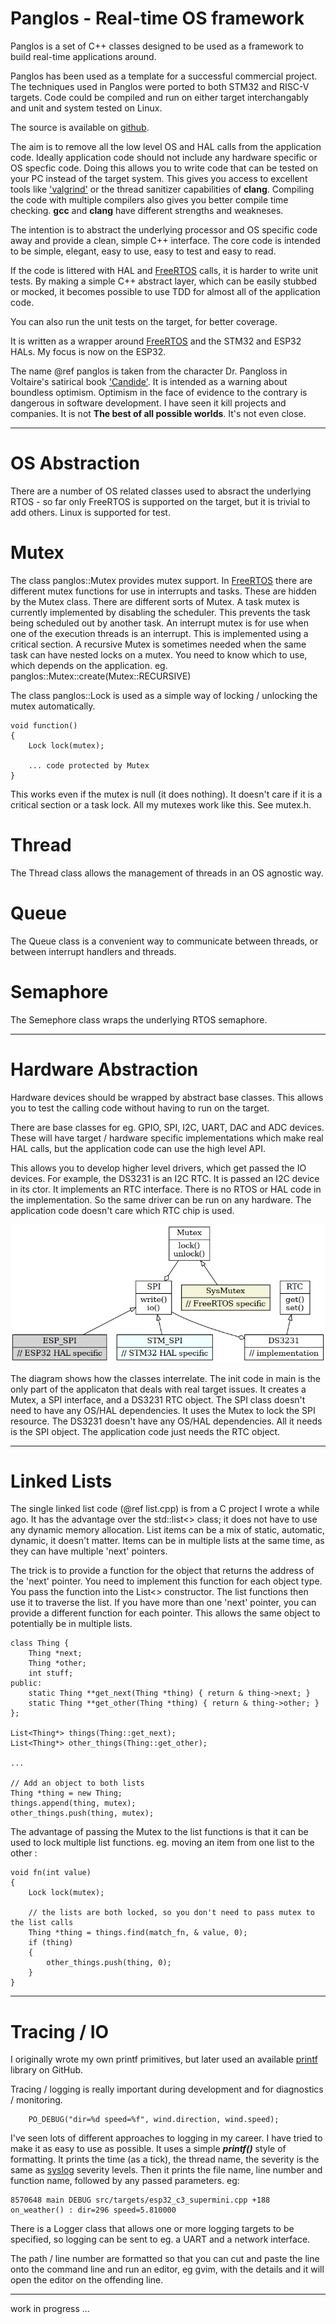 

# Panglos - Real-time OS framework

Panglos is a set of C++ classes 
designed to be used as a framework to build real-time applications around.

Panglos has been used as a template for a successful commercial project. 
The techniques used in Panglos were ported to both STM32 and RISC-V targets.
Code could be compiled and run on either target interchangably and unit and system tested on Linux.

The source is available on [github](https://github.com/DaveBerkeley/panglos).

The aim is to remove all the low level OS and HAL calls from the application code.
Ideally application code should not 
include any hardware specific or OS specfic code.
Doing this allows you to write code that can be tested on your PC instead of the target system. This gives you access to excellent tools like 
['valgrind'](https://valgrind.org/) or the thread sanitizer capabilities of __clang__. Compiling the code with multiple compilers also gives you better compile time checking. __gcc__ and __clang__ have different strengths and weakneses.

The intention is to abstract the underlying processor and OS specific code away 
and provide a clean, simple C++ interface.
The core code is intended to be simple, elegant, easy to use, easy to test and easy to read.

If the code is littered with HAL and [FreeRTOS][1] calls, it is harder to write unit tests.
By making a simple C++ abstract layer, which can be easily stubbed or mocked,
it becomes possible to use TDD for almost all of the application code.

You can also run the unit tests on the target, for better coverage.

It is written as a wrapper around [FreeRTOS][1] 
and the STM32 and ESP32 HALs. My focus is now on the ESP32.

The name @ref panglos is taken from the character Dr. Pangloss in Voltaire's satirical book ['Candide'](https://en.wikipedia.org/wiki/Candide).
It is intended as a warning about boundless optimism.
Optimism in the face of evidence to the contrary is dangerous in software development.
I have seen it kill projects and companies.
It is not __The best of all possible worlds__. It's not even close.

----
OS Abstraction
====

There are a number of OS related classes used to absract the underlying RTOS - so far only FreeRTOS is supported on the target, but it is trivial to add others. Linux is supported for test.

Mutex
====

The class panglos::Mutex provides mutex support. In [FreeRTOS][1] there are 
different mutex functions for use in interrupts and tasks. These are hidden by the Mutex class.
There are different sorts of Mutex. 
A task mutex is currently implemented by disabling the scheduler.
This prevents the task being scheduled out by another task.
An interrupt mutex is for use when one of the execution threads is an interrupt.
This is implemented using a critical section.
A recursive Mutex is sometimes needed when the same task can have nested locks on a mutex.
You need to know which to use, which depends on the application. 
eg. panglos::Mutex::create(Mutex::RECURSIVE) 

The class panglos::Lock is used as a simple way of locking / unlocking the mutex
automatically.

    void function()
    {
        Lock lock(mutex);

        ... code protected by Mutex
    }

This works even if the mutex is null (it does nothing).
It doesn't care if it is a critical section or a task lock.
All my mutexes work like this. See mutex.h.

Thread
====

The Thread class allows the management of threads in an OS agnostic way.

Queue
====

The Queue class is a convenient way to communicate between threads, or between interrupt handlers and threads.

Semaphore
====

The Semephore class wraps the underlying RTOS semaphore.

----

Hardware Abstraction
====

Hardware devices should be wrapped by abstract base classes. This allows you to test the calling code without having to run on the target.

There are base classes for eg. GPIO, SPI, I2C, UART, DAC and ADC devices.
These will have target / hardware specific implementations which make real HAL calls,
but the application code can use the high level API.

This allows you to develop higher level drivers, which get passed the IO devices. For example, the DS3231 is an I2C RTC. It is passed an I2C device in its ctor. It implements an RTC interface. There is no RTOS or HAL code in the implementation. So the same driver can be run on any hardware. The application code doesn't care which RTC chip is used.

![RTC class diagram](images/mutex.png)

The diagram shows how the classes interrelate. The init code in main is the only
part of the applicaton that deals with real target issues. It creates a Mutex, a SPI interface,
and a DS3231 RTC object. The SPI class doesn't need to have any OS/HAL dependencies. It uses the Mutex to lock the SPI resource. The DS3231 doesn't have any OS/HAL dependencies. All it needs is the SPI object. The application code just needs the RTC object.

----

Linked Lists
===

The single linked list code (@ref list.cpp) is from a C project I wrote a while ago. 
It has the advantage over the std::list<> class; it does not have to use any dynamic memory allocation.
List items can be a mix of static, automatic, dynamic, it doesn't matter. Items can be in multiple
lists at the same time, as they can have multiple 'next' pointers.

The trick is to provide a function for the object that returns the address of the 'next' pointer.
You need to implement this function for each object type. You pass the function into the List<> constructor. The list functions then use it to traverse the list. If you have more than one 'next' pointer, you can provide
a different function for each pointer.
This allows the same object to potentially be in multiple lists.

    class Thing {
        Thing *next;
        Thing *other;
        int stuff;
    public:
        static Thing **get_next(Thing *thing) { return & thing->next; }
        static Thing **get_other(Thing *thing) { return & thing->other; }
    };

    List<Thing*> things(Thing::get_next);
    List<Thing*> other_things(Thing::get_other);

    ...

    // Add an object to both lists
    Thing *thing = new Thing;
    things.append(thing, mutex);
    other_things.push(thing, mutex);

The advantage of passing the Mutex to the list functions is that it can be used to lock multiple list functions. eg. moving an item from one list to the other :

    void fn(int value)
    {
        Lock lock(mutex);

        // the lists are both locked, so you don't need to pass mutex to the list calls
        Thing *thing = things.find(match_fn, & value, 0);
        if (thing)
        {
            other_things.push(thing, 0);
        }
    }

----

Tracing / IO
====

I originally wrote my own printf primitives, but later used an available 
[printf](https://github.com/eyalroz/printf) library on GitHub.

Tracing / logging is really important during development and for diagnostics / monitoring.

        PO_DEBUG("dir=%d speed=%f", wind.direction, wind.speed);

I've seen lots of different approaches to logging in my career. I have tried to make it as easy to use as possible. It uses a simple ___printf()___ style of formatting. It prints the time (as a tick), the thread name, the severity is 
the same as [syslog](https://en.wikipedia.org/wiki/Syslog) severity levels.
Then it prints the file name, line number and function name, followed by any passed parameters. eg:

    8570648 main DEBUG src/targets/esp32_c3_supermini.cpp +188 on_weather() : dir=296 speed=5.810000

There is a Logger class that allows one or more logging targets to be specified, so logging can be sent to eg. a UART and a network interface.

The path / line number are formatted so that you can cut and paste the line onto the command line and run an editor, eg gvim, with the details and it will open the editor on the offending line.

----

work in progress ...

[1]: https://www.freertos.org/        "FreeRTOS"
